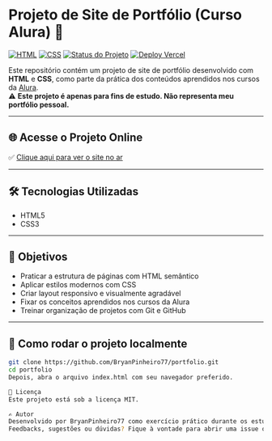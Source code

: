 # Projeto de Site de Portfólio (Curso Alura) 🧪

[![HTML](https://img.shields.io/badge/HTML5-E34F26?style=for-the-badge&logo=html5&logoColor=white)](#)
[![CSS](https://img.shields.io/badge/CSS3-1572B6?style=for-the-badge&logo=css3&logoColor=white)](#)
[![Status do Projeto](https://img.shields.io/badge/STATUS-EM%20DESENVOLVIMENTO-yellow?style=for-the-badge)](#)
[![Deploy Vercel](https://img.shields.io/badge/Vercel-online-black?style=for-the-badge&logo=vercel)](https://portfolio-eta-blue-58.vercel.app/index.html)

Este repositório contém um projeto de site de portfólio desenvolvido com **HTML** e **CSS**, como parte da prática dos conteúdos aprendidos nos cursos da [Alura](https://www.alura.com.br/).  
⚠️ **Este projeto é apenas para fins de estudo. Não representa meu portfólio pessoal.**

---

## 🌐 Acesse o Projeto Online

✅ [Clique aqui para ver o site no ar](https://portfolio-eta-blue-58.vercel.app/index.html)

---

## 🛠 Tecnologias Utilizadas

- HTML5  
- CSS3

---

## 🎯 Objetivos

- Praticar a estrutura de páginas com HTML semântico  
- Aplicar estilos modernos com CSS  
- Criar layout responsivo e visualmente agradável  
- Fixar os conceitos aprendidos nos cursos da Alura  
- Treinar organização de projetos com Git e GitHub  

---

## 📁 Como rodar o projeto localmente

```bash
git clone https://github.com/BryanPinheiro77/portfolio.git
cd portfolio
Depois, abra o arquivo index.html com seu navegador preferido.

🧾 Licença
Este projeto está sob a licença MIT.

✍️ Autor
Desenvolvido por BryanPinheiro77 como exercício prático durante os estudos com os cursos da Alura.
Feedbacks, sugestões ou dúvidas? Fique à vontade para abrir uma issue ou entrar em contato!
